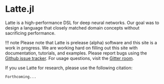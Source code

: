# Latte.jl

Latte is a high-performance DSL for deep neural networks.  Our goal was to
design a language that closely matched domain concepts without sacrificing
performance.  

!!! note
    Please note that Latte is prelease (alpha) software and this site is a work
    in progress.  We are working hard on filling out this site with
    documentation, tutorials, and examples.  Please report bugs using the
    [Github issue tracker](https://github.com/IntelLabs/Latte.jl/issues). For
    usage questions, visit the 
    [Gitter room](https://gitter.im/IntelLabs/Latte.jl).

If you use Latte for research, please use the following citation:
```
Forthcoming...
```
